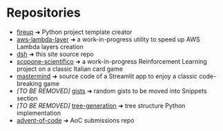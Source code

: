 # Repositories

- [fireup](https://github.com/a-slice-of-py/fire-up) ➜ Python project template creator
- [aws-lambda-layer](https://github.com/a-slice-of-py/aws-lambda-layer) ➜ a work-in-progress utility to speed up AWS Lambda layers creation
- [dsh](https://github.com/a-slice-of-py/data-scientist-hub) ➜ this site source repo
- [scopone-scientifico](https://github.com/a-slice-of-py/scopone-scientifico) ➜ a work-in-progress Reinforcement Learning project on a classic Italian card game
- [mastermind](https://github.com/a-slice-of-py/mastermind) ➜ source code of a Streamlit app to enjoy a classic code-breaking game
- _[TO BE REMOVED]_ [gists](https://gist.github.com/a-slice-of-py) ➜ random gists to be moved into Snippets section
- _[TO BE REMOVED]_ [tree-generation](https://github.com/a-slice-of-py/tree-generation) ➜ tree structure Python implementation
- [advent-of-code](https://github.com/a-slice-of-py/advent-of-code) ➜ AoC submissions repo
